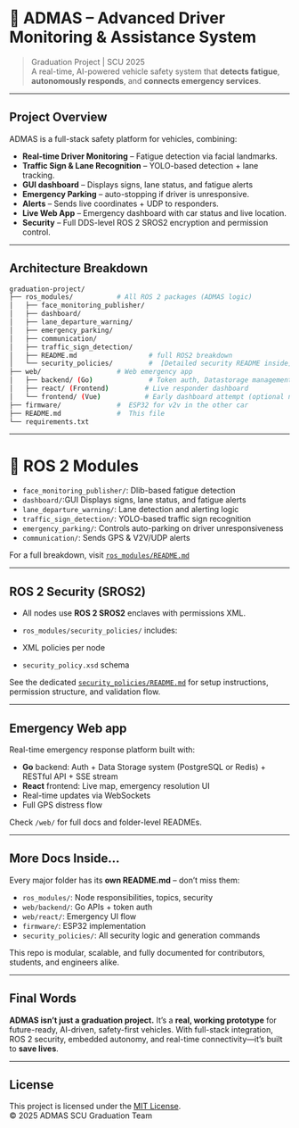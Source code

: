 # 🚗 ADMAS – Advanced Driver Monitoring & Assistance System

> Graduation Project | SCU 2025  
> A real-time, AI-powered vehicle safety system that **detects fatigue**, **autonomously responds**, and **connects emergency services**.  

---

## Project Overview

ADMAS is a full-stack safety platform for vehicles, combining:

- **Real-time Driver Monitoring** – Fatigue detection via facial landmarks.
- **Traffic Sign & Lane Recognition** – YOLO-based detection + lane tracking.
- **GUI dashboard** – Displays signs, lane status, and fatigue alerts
- **Emergency Parking** –  auto-stopping if driver is unresponsive.
- **Alerts** – Sends live coordinates  + UDP to responders.
- **Live Web App** – Emergency dashboard with car status and live location.
- **Security** – Full DDS-level ROS 2 SROS2 encryption and permission control.

---

##  Architecture Breakdown

```bash
graduation-project/
├── ros_modules/           # All ROS 2 packages (ADMAS logic)
│   ├── face_monitoring_publisher/
│   ├── dashboard/
│   ├── lane_departure_warning/
│   ├── emergency_parking/
│   ├── communication/
│   ├── traffic_sign_detection/
│   ├── README.md                  # full ROS2 breakdown
│   └── security_policies/         #  [Detailed security README inside]
├── web/                   # Web emergency app
│   ├── backend/ (Go)              # Token auth, Datastorage management, REST API
│   ├── react/ (Frontend)         # Live responder dashboard
│   └── frontend/ (Vue)           # Early dashboard attempt (optional now)
├── firmware/              #  ESP32 for v2v in the other car
├── README.md              #  This file
└── requirements.txt     
````
---

# 🔵 ROS 2 Modules

- `face_monitoring_publisher/`: Dlib-based fatigue detection
- `dashboard/`:GUI Displays signs, lane status, and fatigue alerts
- `lane_departure_warning/`: Lane detection and alerting logic
- `traffic_sign_detection/`: YOLO-based traffic sign recognition
- `emergency_parking/`: Controls auto-parking on driver unresponsiveness
- `communication/`: Sends GPS & V2V/UDP alerts 


 For a full breakdown, visit [`ros_modules/README.md`](./ros_modules/README.md)

---

##  ROS 2 Security (SROS2)

*  All nodes use **ROS 2 SROS2** enclaves with permissions XML.
*  `ros_modules/security_policies/` includes:

  * XML policies per node
  * `security_policy.xsd` schema

 See the dedicated [`security_policies/README.md`](./ros_modules/security_policies/README.md) for setup instructions, permission structure, and validation flow.


---

##  Emergency Web app 

Real-time emergency response platform built with:

*  **Go** backend: Auth + Data Storage system (PostgreSQL or Redis) + RESTful API + SSE stream
*  **React** frontend: Live map, emergency resolution UI
*  Real-time updates via WebSockets
*  Full GPS distress flow

 Check `/web/` for full docs and folder-level READMEs.

---

##  More Docs Inside...

Every major folder has its **own README.md** – don’t miss them:

* `ros_modules/`: Node responsibilities, topics, security
* `web/backend/`: Go APIs + token auth
* `web/react/`: Emergency UI flow
* `firmware/`: ESP32 implementation
* `security_policies/`: All security logic and generation commands

This repo is modular, scalable, and fully documented for contributors, students, and engineers alike.

---

##  Final Words

**ADMAS isn’t just a graduation project.**
It’s a **real, working prototype** for future-ready, AI-driven, safety-first vehicles.
With full-stack integration, ROS 2 security, embedded autonomy, and real-time connectivity—it’s built to **save lives**.

---
##  License

This project is licensed under the [MIT License](LICENSE).  
© 2025 ADMAS SCU Graduation Team

